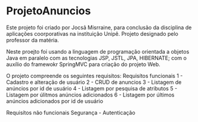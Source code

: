 # ProjetoAnuncios

Este projeto foi criado por Jocsã Misrraine, para conclusão da disciplina de aplicações coorporativas na instituição Unipê. Projeto designado pelo professor da matéria. 

Neste proejto foi usando a linguagem de programação orientada a objetos Java em paralelo com as tecnologias JSP, JSTL, JPA, HIBERNATE; com o auxílio do framewokr SpringMVC para criação do projeto Web.

O projeto compreende os seguintes requisítos:
  Requisítos funcionais
    1 - Cadastro e alteração de usuário
    2 - CRUD de anuncios
    3 - Listagem de anúncios por id de usuário
    4 - Listagem por pesquisa de atributos
    5 - Listagem por úlitmos anúncios adicionados
    6 - Listagem por últimos anúncios adicionados por id de usuário
    
  Requisítos não funcionais
    Segurança - Autenticação
    
